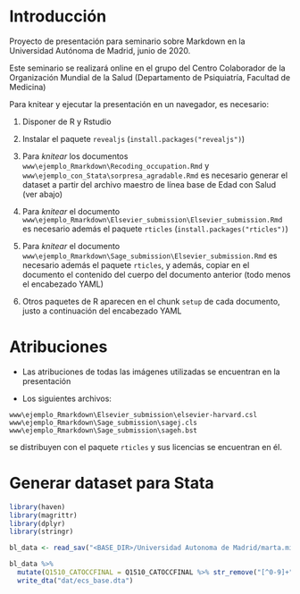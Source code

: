 # Introducción

Proyecto de presentación para seminario sobre Markdown en la
Universidad Autónoma de Madrid, junio de 2020.

Este seminario se realizará online en el grupo del
Centro Colaborador de la Organización Mundial de la Salud
(Departamento de Psiquiatría, Facultad de Medicina)


Para knitear y ejecutar la presentación en un navegador, es necesario:

1. Disponer de R y Rstudio

1. Instalar el paquete `revealjs` (`install.packages("revealjs")`)

1. Para _knitear_ los documentos
   `www\ejemplo_Rmarkdown\Recoding_occupation.Rmd` y
   `www\ejemplo_con_Stata\sorpresa_agradable.Rmd` es necesario generar
   el dataset a partir del archivo maestro de línea base
   de Edad con Salud (ver abajo)
   
1. Para _knitear_ el documento
   `www\ejemplo_Rmarkdown\Elsevier_submission\Elsevier_submission.Rmd`
   es necesario además el paquete `rticles` (`install.packages("rticles")`)

1. Para _knitear_ el documento
   `www\ejemplo_Rmarkdown\Sage_submission\Elsevier_submission.Rmd`
   es necesario además el paquete `rticles`, y además, copiar en el documento
   el contenido del cuerpo del documento anterior
   (todo menos el encabezado YAML)

1. Otros paquetes de R aparecen en el chunk `setup` de cada documento,
   justo a continuación del encabezado YAML


# Atribuciones

- Las atribuciones de todas las imágenes utilizadas se encuentran en la presentación

- Los siguientes archivos:

```
www\ejemplo_Rmarkdown\Elsevier_submission\elsevier-harvard.csl
www\ejemplo_Rmarkdown\Sage_submission\sagej.cls
www\ejemplo_Rmarkdown\Sage_submission\sageh.bst
```
  
  se distribuyen con el paquete `rticles` y sus licencias se encuentran en él.



# Generar dataset para Stata

```r
library(haven)
library(magrittr)
library(dplyr)
library(stringr)

bl_data <- read_sav("<BASE_DIR>/Universidad Autonoma de Madrid/marta.miret@uam.es - Bases de datos maestras Edad con Salud/Ola_1_Linea_base/All_COURAGE_VFINAL.sav")

bl_data %>%
  mutate(Q1510_CATOCCFINAL = Q1510_CATOCCFINAL %>% str_remove("[^0-9]+")) %>%
  write_dta("dat/ecs_base.dta")
```
